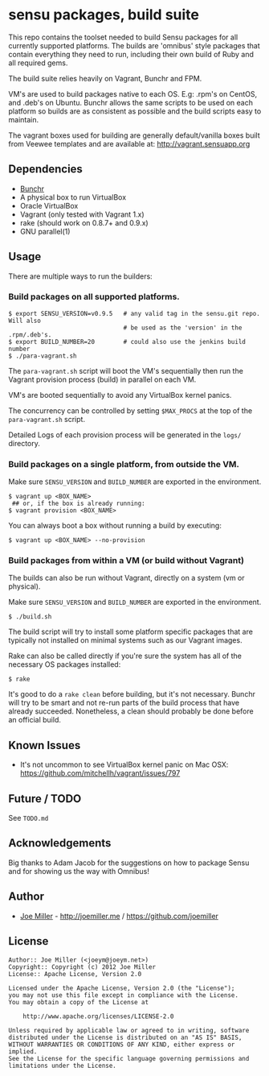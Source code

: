 sensu packages, build suite
===========================

This repo contains the toolset needed to build Sensu packages for all 
currently supported platforms. The builds are 'omnibus' style packages
that contain everything they need to run, including their own build of Ruby
and all required gems. 

The build suite relies heavily on Vagrant, Bunchr and FPM. 

VM's are used to build packages native to each OS. E.g: .rpm's on CentOS, and 
.deb's on Ubuntu. Bunchr allows the same scripts to be used on each platform
so builds are as consistent as possible and the build scripts easy to maintain.

The vagrant boxes used for building are generally default/vanilla boxes built
from Veewee templates and are available at:  http://vagrant.sensuapp.org

Dependencies
------------

- [Bunchr](https://github.com/joemiller/bunchr)
- A physical box to run VirtualBox
- Oracle VirtualBox
- Vagrant (only tested with Vagrant 1.x)
- rake (should work on 0.8.7+ and 0.9.x)
- GNU parallel(1)

Usage
-----

There are multiple ways to run the builders:

### Build packages on all supported platforms.

```
$ export SENSU_VERSION=v0.9.5   # any valid tag in the sensu.git repo. Will also 
                                # be used as the 'version' in the .rpm/.deb's.
$ export BUILD_NUMBER=20        # could also use the jenkins build number
$ ./para-vagrant.sh
```

The `para-vagrant.sh` script will boot the VM's sequentially then run the 
Vagrant provision process (build) in parallel on each VM.

VM's are booted sequentially to avoid any VirtualBox kernel panics.

The concurrency can be controlled by setting `$MAX_PROCS` at the top of the
`para-vagrant.sh` script.

Detailed Logs of each provision process will be generated in the `logs/` 
directory.

### Build packages on a single platform, from outside the VM.

Make sure `SENSU_VERSION` and `BUILD_NUMBER` are exported in the environment.

```
$ vagrant up <BOX_NAME>
 ## or, if the box is already running:
$ vagrant provision <BOX_NAME>
```

You can always boot a box without running a build by executing:

```
$ vagrant up <BOX_NAME> --no-provision
```

### Build packages from within a VM (or build without Vagrant)

The builds can also be run without Vagrant, directly on a system (vm or
physical).

Make sure `SENSU_VERSION` and `BUILD_NUMBER` are exported in the environment.

```
$ ./build.sh
```

The build script will try to install some platform specific packages that 
are typically not installed on minimal systems such as our Vagrant images.

Rake can also be called directly if you're sure the system has all of the
necessary OS packages installed:

```
$ rake
```

It's good to do a `rake clean` before building, but it's not necessary. Bunchr
will try to be smart and not re-run parts of the build process that have already
succeeded. Nonetheless, a clean should probably be done before an official
build.

Known Issues
-------------

* It's not uncommon to see VirtualBox kernel panic on Mac OSX:
  https://github.com/mitchellh/vagrant/issues/797

Future / TODO
-------------

See `TODO.md`

Acknowledgements
----------------

Big thanks to Adam Jacob for the suggestions on how to package Sensu and for
showing us the way with Omnibus!

Author
------

* [Joe Miller](https://twitter.com/miller_joe) - http://joemiller.me / https://github.com/joemiller

License
-------

    Author:: Joe Miller (<joeym@joeym.net>)
    Copyright:: Copyright (c) 2012 Joe Miller
    License:: Apache License, Version 2.0

    Licensed under the Apache License, Version 2.0 (the "License");
    you may not use this file except in compliance with the License.
    You may obtain a copy of the License at

        http://www.apache.org/licenses/LICENSE-2.0

    Unless required by applicable law or agreed to in writing, software
    distributed under the License is distributed on an "AS IS" BASIS,
    WITHOUT WARRANTIES OR CONDITIONS OF ANY KIND, either express or implied.
    See the License for the specific language governing permissions and
    limitations under the License.
